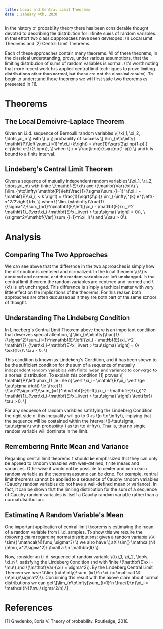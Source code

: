 ```yaml
---
title: Local and Central Limit Theorems
date : January 4th, 2020
---
```

In the history of probability theory there has been considerable thought devoted to describing the distribution for infinite sums of random variables. In this effort two classic approaches have been developed: (1) Local Limit Theorems and (2) Central Limit Theorems.

Each of these approaches contain many theorems. All of these theorems, in the classical understanding, prove, under various assumptions, that the limiting distribution of sums of random variables is normal. (It's worth noting that more recent work has applied central limit techniques to prove limiting distributions other than normal, but these are not the classical results). To begin to understand these theorems we will first state two theorems as presented in \[1\].

# Theorems

## The Local Demoivre-Laplace Theorem

Given an i.i.d. sequence of Bernoulli random variables \\( \xi_1, \xi_2, \ldots,\xi_n \\) with \\( p \\) probability of success \\[ \lim_{n\to\infty} \mathbf{P}\left(\sum_{i=1}^n\xi_i=k\right) = \frac{1}{\sqrt{2\pi np(1-p)}} e^{\left(-x^2/2\right)}, \\] when \\( x = \frac{k-np}{\sqrt{np(1-p)}} \\) and it is bound to a finite interval.

## Lindeberg's Central Limit Theorem

Given a sequence of mutually independent random variables \\(\xi_1, \xi_2, \ldots,\xi_n\\) with finite \\(\mathbf{E}\xi\\) and \\(\mathbf{Var}(\xi)\\) \\[\lim_{n\to\infty} \mathbf{P}\left(\frac{1}{\sigma}\sum_{i=1}^n\(\xi_i -\mathbf{E}\xi_i) < k \right) = \frac{1}{\sqrt{2\pi}} \int_{-\infty}^{k} e^{\left(-x^2/2\right)}dx, \\] when \\( \\lim_{n\to\infty}\frac{1}{\sigma^2}\sum_{i=1}^n\mathbf{E}\left[(\xi_i - \mathbf{E}\xi_i)^2 \mathbf{1}\_{\vert\xi_i-\mathbf{E}\xi_i\vert > \tau\sigma} \right] = 0\\), \\(\sigma^2=\mathbf{Var}(\sum_{i=1}^n\xi_i) \\) and \\(\tau > 0\\).

# Analysis

## Comparing The Two Approaches

We can see above that the difference in the two approaches is simply how the distribution is centered and normalized. In the local theorem \\(k\\) is centered and normed, and the random variables are left unchanged. In the central limit theorem the random variables are centered and normed and \\(k\\) is left unchanged. This difference is simply a techical matter with very little effect on the implications of the theorems. For this reason both approaches are often discussed as if they are both part of the same school of thought.

## Understanding The Lindeberg Condition
In Lindeberg's Central Limit Theorem above there is an important condition that deserves special attention, \\[ \lim_{n\to\infty}\frac{1}{\sigma^2}\sum_{i=1}^n\mathbf{E}\left[(\xi_i - \mathbf{E}\xi_i)^2 \mathbf{1}\_{\vert\xi_i-\mathbf{E}\xi_i\vert > \tau\sigma} \right] = 0\ \text{for}\ \tau > 0. \\]

This condition is known as Lindeberg's Condition, and it has been shown to be the sufficient condition for the sum of a sequence of mutually independent random variables with finite mean and variance to converge to a normal distribution. To explain this condition \[1\] proves \\[ \mathbf{P}\left(\max_{1 \le i \le n} \vert \xi_i - \mathbf{E}\xi_i \vert \ge \tau\sigma \right) \le \frac{1}{\tau^2\sigma^2}\sum_{i=1}^n\mathbf{E}\left[(\xi_i - \mathbf{E}\xi_i)^2 \mathbf{1}\_{\vert\xi_i-\mathbf{E}\xi_i\vert > \tau\sigma} \right]\ \text{for}\ \tau > 0. \\]

For any sequence of random variables satisfying the Lindeberg Condition the right side of this inequality will go to 0 as \\(n \to \infty\\), implying that the sequence will be contained within the interval \\((-\tau\sigma, \tau\sigma)\\) with probability 1 as \\(n \to \infty\\). That is, that no single random variable will dominate in the limit. 

## Remembering Finite Mean and Variance

Regarding central limit theorems it should be emphasized that they can only be applied to random variables with well-defined, finite means and variances. Otherwise it would not be possible to center and norm each random variable as the theorems assume can be done. For example, central limit theorems cannot be applied to a sequence of Cauchy random variables (Cauchy random variables do not have a well-defined mean or variance). In fact, it can be shown that the limiting distribution for the sum of a sequence of Cauchy random variables is itself a Cauchy random variable rather than a normal distribution.

## Estimating A Random Variable's Mean

One important application of central limit theorems is estimating the mean of a random variable from i.i.d. samples. To show this we require the following claim regarding normal distributions: given a random variable \\(X \sim{} \mathcal{N}(\mu, \sigma^2) \\) we also have \\( aX \sim{} \mathcal{N}(a\mu, a^2\sigma^2)\ \forall a \in \mathbb{R} \\).

Now, consider an i.i.d. sequence of random variable \\(\xi_1, \xi_2, \ldots, \xi_n \\) satisfying the Lindeberg Condition and with finite \\(\mathbf{E}\xi = \mu\\) and \\(\mathbf{Var}(\xi) = \sigma^2\\). By the Lindeberg Central Limit Theorem we have \\(\lim_{n\to\infty}\sum_{i=1}^n \xi_i = \mathcal{N}(n\mu,n\sigma^2)\\). Combining this result with the above claim about normal distributions we can get \\[\lim_{n\to\infty}\sum_{i=1}^n \frac{1}{n}\xi_i = \mathcal{N}(\mu,\sigma^2/n).\\]

# References

\[1\] Gnedenko, Boris V. Theory of probability. Routledge, 2018.